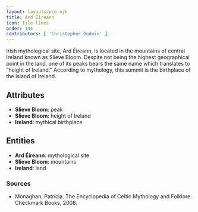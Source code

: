 ```yaml
---
layout: layouts/pce.njk
title: Ard Éireann
icon: file-lines
order: 144
contributors: [ 'Christopher Godwin' ]
---
```

Irish mythological site, Ard Éireann, is located in the mountains of central Ireland known as Slieve Bloom. Despite not being the highest geographical point in the land, one of its peaks bears the same name which translates to “height of Ireland.” According to mythology, this summit is the birthplace of the island of Ireland.

## Attributes

- **Slieve Bloom**: peak
- **Slieve Bloom**: height of Ireland
- **Ireland**: mythical birthplace

## Entities

- **Ard Éireann**: mythological site
- **Slieve Bloom**: mountains
- **Ireland**: land

### Sources

- Monaghan, Patricia. The Encyclopedia of Celtic Mythology and Folklore. Checkmark Books, 2008.

